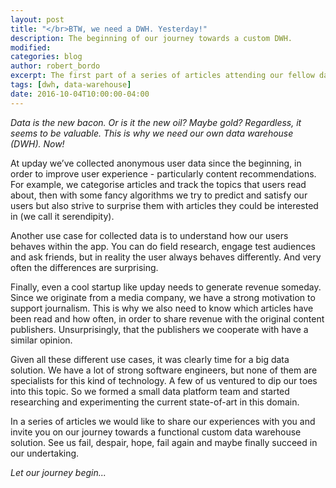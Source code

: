 ```yaml
---
layout: post
title: "</br>BTW, we need a DWH. Yesterday!"
description: The beginning of our journey towards a custom DWH.
modified:
categories: blog
author: robert_bordo
excerpt: The first part of a series of articles attending our fellow data platform team on their quest for a functional custom data warehouse solution.
tags: [dwh, data-warehouse]
date: 2016-10-04T10:00:00-04:00
---
```


_Data is the new bacon. Or is it the new oil? Maybe gold? Regardless, it seems to be valuable. This is why we need our own data warehouse (DWH). Now!_

At upday we’ve collected anonymous user data since the beginning, in order to improve user experience - particularly content recommendations. For example, we categorise articles and track the topics that users read about, then with some fancy algorithms we try to predict and satisfy our users but also strive to surprise them with articles they could be interested in (we call it serendipity). 

Another use case for collected data is to understand how our users behaves within the app. You can do field research, engage test audiences and ask friends, but in reality the user always behaves differently. And very often the differences are surprising.

Finally, even a cool startup like upday needs to generate revenue someday. Since we originate from a media company, we have a strong motivation to support journalism. This is why we also need to know which articles have been read and how often, in order to share revenue with the original content publishers. Unsurprisingly, that the publishers we cooperate with have a similar opinion.

Given all these different use cases, it was clearly time for a big data solution. We have a lot of strong software engineers, but none of them are specialists for this kind of technology. A few of us ventured to dip our toes into this topic. So we formed a small data platform team and started researching and experimenting the current state-of-art in this domain.

In a series of articles we would like to share our experiences with you and invite you on our journey towards a functional custom data warehouse solution. See us fail, despair, hope, fail again and maybe finally succeed in our undertaking.

_Let our journey begin..._ 
